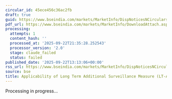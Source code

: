 ```yaml
---
circular_id: 45ece456c36ac2fb
draft: true
guid: https://www.bseindia.com/markets/MarketInfo/DispNoticesNCirculars.aspx?Noticeid={A41CF269-0B67-4E7B-95C9-112B495FBC10}&noticeno=20250922-27&dt=09/22/2025&icount=27&totcount=58&flag=0
pdf_url: https://www.bseindia.com/markets/MarketInfo/DownloadAttach.aspx?id=20250922-27&attachedId=660f2ea8-a8c2-463a-b47f-296c37196a5a
processing:
  attempts: 1
  content_hash: ''
  processed_at: '2025-09-22T21:35:28.252543'
  processor_version: '2.0'
  stage: claude_failed
  status: failed
published_date: '2025-09-22T13:13:06+00:00'
rss_url: https://www.bseindia.com/markets/MarketInfo/DispNoticesNCirculars.aspx?Noticeid={A41CF269-0B67-4E7B-95C9-112B495FBC10}&noticeno=20250922-27&dt=09/22/2025&icount=27&totcount=58&flag=0
source: bse
title: Applicability of Long Term Additional Surveillance Measure (LT-ASM)
---
```


Processing in progress...